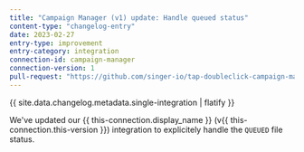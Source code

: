 ```yaml
---
title: "Campaign Manager (v1) update: Handle queued status"
content-type: "changelog-entry"
date: 2023-02-27
entry-type: improvement
entry-category: integration
connection-id: campaign-manager
connection-version: 1
pull-request: "https://github.com/singer-io/tap-doubleclick-campaign-manager/pull/27"
---
```

{{ site.data.changelog.metadata.single-integration | flatify }}

We've updated our {{ this-connection.display_name }} (v{{ this-connection.this-version }}) integration to explicitely handle the `QUEUED` file status.